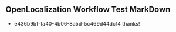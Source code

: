 ## OpenLocalization Workflow Test MarkDown
* e436b9bf-fa40-4b06-8a5d-5c469d44dc14 thanks!

<!--HONumber=Jul16_HO4-->



